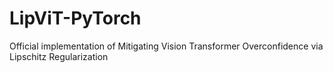 # LipViT-PyTorch
Official implementation of Mitigating Vision Transformer Overconfidence via Lipschitz Regularization
